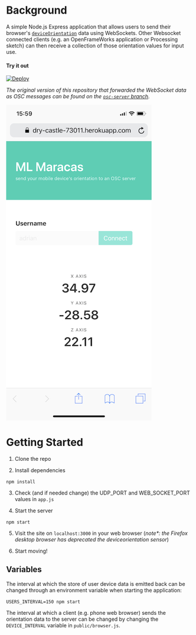 # Background

A simple Node.js Express application that allows users to send their browser's [`deviceOrientation`](https://developer.mozilla.org/en-US/docs/Web/API/Detecting_device_orientation) data using WebSockets. Other Websocket connected clients (e.g. an OpenFrameWorks application or Processing sketch) can then receive a collection of those orientation values for input use.

#### Try it out

[![Deploy](https://www.herokucdn.com/deploy/button.svg)](https://heroku.com/deploy)

*The original version of this repository that forwarded the WebSocket data as OSC messages can be found on the [`osc-server` branch](https://github.com/adrianbautista/machine-maracas/tree/osc-server).*

![screenshot](screenshot.jpeg)

# Getting Started

1. Clone the repo

2. Install dependencies

  ```shell
  npm install
  ```

3. Check (and if needed change) the UDP_PORT and WEB_SOCKET_PORT values in `app.js`

4. Start the server

  ```shell
  npm start
  ```

5. Visit the site on `localhost:3000` in your web browser (*note\*: the Firefox desktop browser has deprecated the deviceorientation sensor*)

6. Start moving!

## Variables

The interval at which the store of user device data is emitted back can be changed through an environment variable when starting the application:

```shell
USERS_INTERVAL=150 npm start
```

The interval at which a client (e.g. phone web browser) sends the orientation data to the server can be changed by changing the `DEVICE_INTERVAL` variable in `public/browser.js`.
